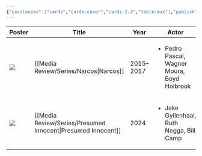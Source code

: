 ```yaml
---
{"cssclasses":["cards","cards-cover","cards-2-3","table-max"],"publish":true,"PassFrontmatter":true}
---
```


| Poster                                                                                                                  | Title                                                           | Year      | Actor                                                       | IMDB        | Rating | length       |
| ----------------------------------------------------------------------------------------------------------------------- | --------------------------------------------------------------- | --------- | ----------------------------------------------------------- | ----------- | ------ | ------------ |
| ![](https://m.media-amazon.com/images/M/MV5BNzQwOTcwMzIwN15BMl5BanBnXkFtZTgwMjYxMTA0NjE@._V1_SX300.jpg)                 | [[Media Review/Series/Narcos\|Narcos]]                       | 2015–2017 | <ul><li>Pedro Pascal, Wagner Moura, Boyd Holbrook</li></ul> | 🍿IMDB: 8.7 | ⭐ 8.3  | 📺 3 seasons |
| ![](https://m.media-amazon.com/images/M/MV5BNDk1MWM3NmItZmNjZS00ZmZkLTk1ZDAtZjFiN2FiZjczNmZhXkEyXkFqcGc@._V1_SX300.jpg) | [[Media Review/Series/Presumed Innocent\|Presumed Innocent]] | 2024      | <ul><li>Jake Gyllenhaal, Ruth Negga, Bill Camp</li></ul>    | 🍿IMDB: 7.7 | ⭐ 8.2  | 📺 1 seasons |

